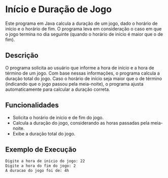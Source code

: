 # Início e Duração de Jogo

Este programa em Java calcula a duração de um jogo, dado o horário de início e o horário de fim. O programa leva em consideração o caso em que o jogo termina no dia seguinte (quando o horário de início é maior que o de fim).

## Descrição

O programa solicita ao usuário que informe a hora de início e a hora de término de um jogo. Com base nessas informações, o programa calcula a duração total do jogo. Caso o horário de início seja maior que o de término (indicando que o jogo passou pela meia-noite), o programa ajusta automaticamente para calcular a duração correta.

## Funcionalidades

- Solicita o horário de início e de fim do jogo.
- Calcula a duração do jogo, considerando as horas passadas pela meia-noite.
- Exibe a duração total do jogo.

## Exemplo de Execução

```bash
Digite a hora de inicio do jogo: 22
Digite a hora do fim do jogo: 2
A duracao do jogo foi de: 4h
